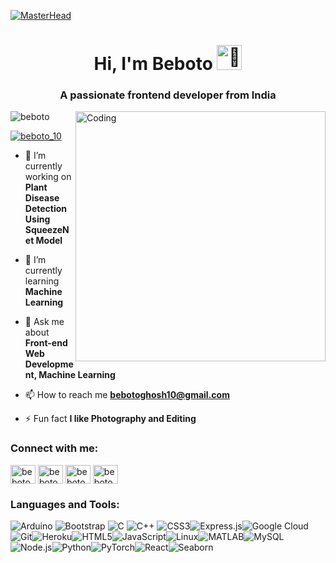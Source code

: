 [![MasterHead](https://user-images.githubusercontent.com/10498744/210012254-234538ff-d198-48aa-8964-37e6fd45d227.gif)](https://www.linkedin.com/in/beboto-ghosh)

<h1 align="center">Hi, I'm Beboto <img src="https://media.tenor.com/F2Dqh4ytF9UAAAAj/pikapikapika.gif" alt="👋" height="40" width="40"/></h1>
<h3 align="center">A passionate frontend developer from India</h3>
<img align="right" alt="Coding" width="400" src="https://camo.githubusercontent.com/4d9f5ecceb711eec6e2018f38a5677dc657c9738d4a65ba3b928c41c0a45b439/68747470733a2f2f6d69726f2e6d656469756d2e636f6d2f6d61782f313336302f302a37513379765349765f7430696f4a2d5a2e676966">

<p align="left"> <img src="https://komarev.com/ghpvc/?username=beboto&label=Profile%20views&color=0e75b6&style=flat" alt="beboto" /> </p>

<p align="left"> <a href="https://twitter.com/beboto_10" target="blank"><img src="https://img.shields.io/twitter/follow/beboto_10?logo=twitter&style=for-the-badge" alt="beboto_10" /></a> </p>

- 🔭 I’m currently working on **Plant Disease Detection Using SqueezeNet Model**

- 🌱 I’m currently learning **Machine Learning**

- 💬 Ask me about **Front-end Web Development, Machine Learning**

- 📫 How to reach me **bebotoghosh10@gmail.com**

- ⚡ Fun fact **I like Photography and Editing**

<h3 align="left">Connect with me:</h3>
<p align="left">
<a href="https://twitter.com/beboto_10" target="blank"><img align="center" src="https://raw.githubusercontent.com/rahuldkjain/github-profile-readme-generator/master/src/images/icons/Social/twitter.svg" alt="beboto_10" height="30" width="40" /></a>
<a href="https://linkedin.com/in/beboto-ghosh" target="blank"><img align="center" src="https://raw.githubusercontent.com/rahuldkjain/github-profile-readme-generator/master/src/images/icons/Social/linked-in-alt.svg" alt="beboto ghosh" height="30" width="40" /></a>
<a href="https://instagram.com/beboto_10" target="blank"><img align="center" src="https://raw.githubusercontent.com/rahuldkjain/github-profile-readme-generator/master/src/images/icons/Social/instagram.svg" alt="beboto_10" height="30" width="40" /></a>
<a href="https://www.leetcode.com/beboto_10" target="blank"><img align="center" src="https://raw.githubusercontent.com/rahuldkjain/github-profile-readme-generator/master/src/images/icons/Social/leet-code.svg" alt="beboto_10" height="30" width="40" /></a>
</p>

<h3 align="left">Languages and Tools:</h3>

![Arduino](https://img.shields.io/badge/Arduino-%2300979D.svg?style=for-the-badge&logo=arduino&logoColor=white)
![Bootstrap](https://img.shields.io/badge/Bootstrap-%23563D7C.svg?style=for-the-badge&logo=bootstrap&logoColor=white)
![C](https://img.shields.io/badge/C-%2300599C.svg?style=for-the-badge&logo=c&logoColor=white) ![C++](https://img.shields.io/badge/C%2B%2B-%2300599C.svg?style=for-the-badge&logo=c%2B%2B&logoColor=white) ![CSS3](https://img.shields.io/badge/CSS3-%231572B6.svg?style=for-the-badge&logo=css3&logoColor=white)![Express.js](https://img.shields.io/badge/Express.js-%23000000.svg?style=for-the-badge&logo=express&logoColor=white)![Google Cloud](https://img.shields.io/badge/Google%20Cloud-%234285F4.svg?style=for-the-badge&logo=google-cloud&logoColor=white)![Git](https://img.shields.io/badge/Git-%23F05033.svg?style=for-the-badge&logo=git&logoColor=white)![Heroku](https://img.shields.io/badge/Heroku-%23430098.svg?style=for-the-badge&logo=heroku&logoColor=white)![HTML5](https://img.shields.io/badge/HTML5-%23E34F26.svg?style=for-the-badge&logo=html5&logoColor=white)![JavaScript](https://img.shields.io/badge/JavaScript-%23F7DF1E.svg?style=for-the-badge&logo=javascript&logoColor=black)![Linux](https://img.shields.io/badge/Linux-%23FCC624.svg?style=for-the-badge&logo=linux&logoColor=black)![MATLAB](https://img.shields.io/badge/MATLAB-%230076A8.svg?style=for-the-badge&logo=Mathworks&logoColor=white)![MySQL](https://img.shields.io/badge/MySQL-%234479A1.svg?style=for-the-badge&logo=mysql&logoColor=white)![Node.js](https://img.shields.io/badge/Node.js-%23339933.svg?style=for-the-badge&logo=node.js&logoColor=white)![Python](https://img.shields.io/badge/Python-%233776AB.svg?style=for-the-badge&logo=python&logoColor=ffdd54)![PyTorch](https://img.shields.io/badge/PyTorch-%23EE4C2C.svg?style=for-the-badge&logo=pytorch&logoColor=white)![React](https://img.shields.io/badge/React-%2361DAFB.svg?style=for-the-badge&logo=react&logoColor=black)![Seaborn](https://img.shields.io/badge/Seaborn-%2300599C.svg?style=for-the-badge&logo=python&logoColor=white)  
 


<!--
<p align="left"> <a href="https://www.arduino.cc/" target="_blank" rel="noreferrer"> <img src="https://cdn.worldvectorlogo.com/logos/arduino-1.svg" alt="arduino" width="50" height="50"/> </a> <a href="https://getbootstrap.com" target="_blank" rel="noreferrer"> <img src="https://raw.githubusercontent.com/devicons/devicon/master/icons/bootstrap/bootstrap-plain-wordmark.svg" alt="bootstrap" width="50" height="50"/> </a> <a href="https://www.cprogramming.com/" target="_blank" rel="noreferrer"> <img src="https://raw.githubusercontent.com/devicons/devicon/master/icons/c/c-original.svg" alt="c" width="50" height="50"/> </a> <a href="https://www.w3schools.com/cpp/" target="_blank" rel="noreferrer"> <img src="https://raw.githubusercontent.com/devicons/devicon/master/icons/cplusplus/cplusplus-original.svg" alt="cplusplus" width="50" height="50"/> </a> <a href="https://www.w3schools.com/css/" target="_blank" rel="noreferrer"> <img src="https://raw.githubusercontent.com/devicons/devicon/master/icons/css3/css3-original-wordmark.svg" alt="css3" width="50" height="50"/> </a> <a href="https://expressjs.com" target="_blank" rel="noreferrer"> <img src="https://raw.githubusercontent.com/devicons/devicon/master/icons/express/express-original-wordmark.svg" alt="express" width="50" height="50"/> </a> <a href="https://cloud.google.com" target="_blank" rel="noreferrer"> <img src="https://www.vectorlogo.zone/logos/google_cloud/google_cloud-icon.svg" alt="gcp" width="50" height="50"/> </a> <a href="https://git-scm.com/" target="_blank" rel="noreferrer"> <img src="https://www.vectorlogo.zone/logos/git-scm/git-scm-icon.svg" alt="git" width="50" height="50"/> </a> <a href="https://heroku.com" target="_blank" rel="noreferrer"> <img src="https://www.vectorlogo.zone/logos/heroku/heroku-icon.svg" alt="heroku" width="50" height="50"/> </a> <a href="https://www.w3.org/html/" target="_blank" rel="noreferrer"> <img src="https://raw.githubusercontent.com/devicons/devicon/master/icons/html5/html5-original-wordmark.svg" alt="html5" width="50" height="50"/> </a> <a href="https://developer.mozilla.org/en-US/docs/Web/JavaScript" target="_blank" rel="noreferrer"> <img src="https://raw.githubusercontent.com/devicons/devicon/master/icons/javascript/javascript-original.svg" alt="javascript" width="50" height="50"/> </a> <a href="https://www.linux.org/" target="_blank" rel="noreferrer"> <img src="https://raw.githubusercontent.com/devicons/devicon/master/icons/linux/linux-original.svg" alt="linux" width="50" height="50"/> </a> <a href="https://www.mathworks.com/" target="_blank" rel="noreferrer"> <img src="https://upload.wikimedia.org/wikipedia/commons/2/21/Matlab_Logo.png" alt="matlab" width="50" height="50"/> </a> <a href="https://www.mysql.com/" target="_blank" rel="noreferrer"> <img src="https://raw.githubusercontent.com/devicons/devicon/master/icons/mysql/mysql-original-wordmark.svg" alt="mysql" width="50" height="50"/> </a> <a href="https://nodejs.org" target="_blank" rel="noreferrer"> <img src="https://raw.githubusercontent.com/devicons/devicon/master/icons/nodejs/nodejs-original-wordmark.svg" alt="nodejs" width="50" height="50"/> </a> <a href="https://www.photoshop.com/en" target="_blank" rel="noreferrer"> <img src="https://raw.githubusercontent.com/devicons/devicon/master/icons/photoshop/photoshop-line.svg" alt="photoshop" width="50" height="50"/> </a> <a href="https://www.python.org" target="_blank" rel="noreferrer"> <img src="https://raw.githubusercontent.com/devicons/devicon/master/icons/python/python-original.svg" alt="python" width="50" height="50"/> </a> <a href="https://pytorch.org/" target="_blank" rel="noreferrer"> <img src="https://www.vectorlogo.zone/logos/pytorch/pytorch-icon.svg" alt="pytorch" width="50" height="50"/> </a> <a href="https://reactjs.org/" target="_blank" rel="noreferrer"> <img src="https://raw.githubusercontent.com/devicons/devicon/master/icons/react/react-original-wordmark.svg" alt="react" width="50" height="50"/> </a> <a href="https://seaborn.pydata.org/" target="_blank" rel="noreferrer"> <img src="https://seaborn.pydata.org/_images/logo-mark-lightbg.svg" alt="seaborn" width="50" height="50"/> </a> </p>

<p><img align="left" src="https://github-readme-stats.vercel.app/api/top-langs?username=beboto&show_icons=true&locale=en&layout=compact" alt="beboto" /></p>

<p>&nbsp;<img align="center" src="https://github-readme-stats.vercel.app/api?username=beboto&show_icons=true&locale=en" alt="beboto" /></p>
-->


